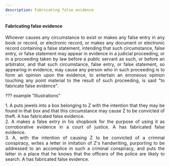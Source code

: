 ```yaml
---
description: Fabricating false evidence
---
```


#### Fabricating false evidence
<div style="text-align: justify">

Whoever causes any circumstance to exist or makes any false entry in any book or record, or electronic record, or makes any document or electronic record containing a false statement, intending that such circumstance, false entry, or false statement may appear in evidence in a judicial proceeding, or in a proceeding taken by law before a public servant as such, or before an arbitrator, and that such circumstance, false entry, or false statement, so appearing in evidence, may cause any person who in such proceeding is to form an opinion upon the evidence, to entertain an erroneous opinion touching any point material to the result of such proceeding, is said "to fabricate false evidence".

</div>

??? example "Illustrations"
    <div style="text-align: justify"> 1. A puts jewels into a box belonging to Z with the intention that they may be found in that box and that this circumstance may cause Z to be convicted of theft. A has fabricated false evidence.
    <div style="text-align: justify"> 2. A makes a false entry in his shopbook for the purpose of using it as corroborative evidence in a court of justice. A has fabricated false evidence.
    <div style="text-align: justify"> 3. A, with the intention of causing Z to be convicted of a criminal conspiracy, writes a letter in imitation of Z's handwriting, purporting to be addressed to an accomplice in such a criminal conspiracy, and puts the letter in a place that he knows that the officers of the police are likely to search. A has fabricated false evidence.
